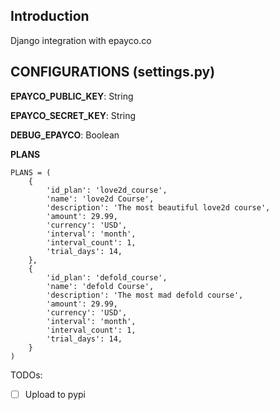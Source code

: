 ## Introduction
Django integration with epayco.co

## CONFIGURATIONS (settings.py)

**EPAYCO_PUBLIC_KEY**: String

**EPAYCO_SECRET_KEY**: String

**DEBUG_EPAYCO**: Boolean

**PLANS**
```
PLANS = (
    {
        'id_plan': 'love2d_course',
        'name': 'love2d Course',
        'description': 'The most beautiful love2d course',
        'amount': 29.99,
        'currency': 'USD',
        'interval': 'month',
        'interval_count': 1,
        'trial_days': 14,
    },
    {
        'id_plan': 'defold_course',
        'name': 'defold Course',
        'description': 'The most mad defold course',
        'amount': 29.99,
        'currency': 'USD',
        'interval': 'month',
        'interval_count': 1,
        'trial_days': 14,
    }
)
```
TODOs:
- [ ] Upload to pypi
